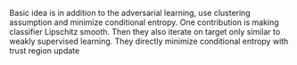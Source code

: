 Basic idea is in addition to the adversarial learning, use clustering assumption and minimize conditional entropy. One contribution is making classifier Lipschitz smooth. Then they also iterate on target only similar to weakly supervised learning. They directly minimize conditional entropy with trust region update
